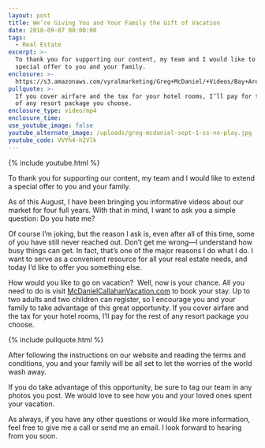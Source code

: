 ```yaml
---
layout: post
title: We’re Giving You and Your Family the Gift of Vacation
date: 2018-09-07 00:00:00
tags:
  - Real Estate
excerpt: >-
  To thank you for supporting our content, my team and I would like to extend a
  special offer to you and your family.
enclosure: >-
  https://s3.amazonaws.com/vyralmarketing/Greg+McDaniel/+Videos/Bay+Area+Real+Estate+Agent+-+Were+Giving+You+and+Your+Family+the+Gift+of+Vacation.mp4
pullquote: >-
  If you cover airfare and the tax for your hotel rooms, I’ll pay for the rest
  of any resort package you choose.
enclosure_type: video/mp4
enclosure_time:
use_youtube_image: false
youtube_alternate_image: /uploads/greg-mcdaniel-sept-1-ss-no-play.jpg
youtube_code: VVYh4-h2Vlk
---
```


{% include youtube.html %}

To thank you for supporting our content, my team and I would like to extend a special offer to you and your family.

As of this August, I have been bringing you informative videos about our market for four full years. With that in mind, I want to ask you a simple question: Do you hate me?

Of course I’m joking, but the reason I ask is, even after all of this time, some of you have still never reached out. Don’t get me wrong—I understand how busy things can get. In fact, that’s one of the major reasons I do what I do. I want to serve as a convenient resource for all your real estate needs, and today I’d like to offer you something else.&nbsp;

How would you like to go on vacation? &nbsp;Well, now is your chance. All you need to do is visit [McDanielCallahanVacation.com](www.mcdanielcallahanvacation.com) to book your stay. Up to two adults and two children can register, so I encourage you and your family to take advantage of this great opportunity. If you cover airfare and the tax for your hotel rooms, I’ll pay for the rest of any resort package you choose.

{% include pullquote.html %}

After following the instructions on our website and reading the terms and conditions, you and your family will be all set to let the worries of the world wash away.

If you do take advantage of this opportunity, be sure to tag our team in any photos you post. We would love to see how you and your loved ones spent your vacation.

As always, if you have any other questions or would like more information, feel free to give me a call or send me an email. I look forward to hearing from you soon.